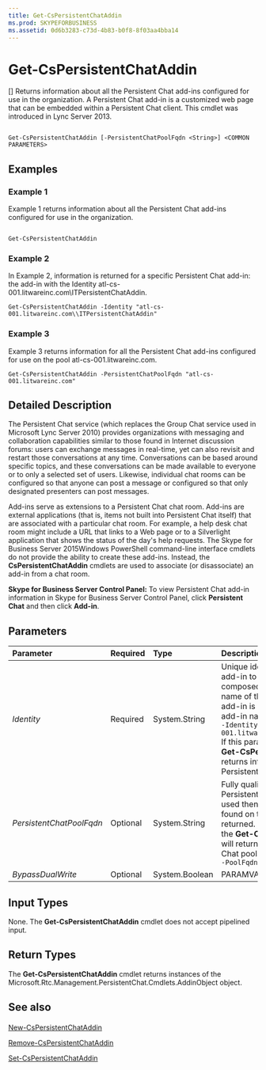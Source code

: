 ```yaml
---
title: Get-CsPersistentChatAddin
ms.prod: SKYPEFORBUSINESS
ms.assetid: 0d6b3283-c73d-4b83-b0f8-8f03aa4bba14
---
```



# Get-CsPersistentChatAddin
[]
Returns information about all the Persistent Chat add-ins configured for use in the organization. A Persistent Chat add-in is a customized web page that can be embedded within a Persistent Chat client. This cmdlet was introduced in Lync Server 2013.
  
    
    


```

Get-CsPersistentChatAddin [-PersistentChatPoolFqdn <String>] <COMMON PARAMETERS>

```


## Examples
<a name="Examples"> </a>


### Example 1

Example 1 returns information about all the Persistent Chat add-ins configured for use in the organization.
  
    
    

```

Get-CsPersistentChatAddin
```


### Example 2

In Example 2, information is returned for a specific Persistent Chat add-in: the add-in with the Identity atl-cs-001.litwareinc.com\\ITPersistentChatAddin.
  
    
    

```
Get-CsPersistentChatAddin -Identity "atl-cs-001.litwareinc.com\\ITPersistentChatAddin"
```


### Example 3

Example 3 returns information for all the Persistent Chat add-ins configured for use on the pool atl-cs-001.litwareinc.com.
  
    
    

```
Get-CsPersistentChatAddin -PersistentChatPoolFqdn "atl-cs-001.litwareinc.com"
```


## Detailed Description
<a name="DetailedDescription"> </a>

The Persistent Chat service (which replaces the Group Chat service used in Microsoft Lync Server 2010) provides organizations with messaging and collaboration capabilities similar to those found in Internet discussion forums: users can exchange messages in real-time, yet can also revisit and restart those conversations at any time. Conversations can be based around specific topics, and these conversations can be made available to everyone or to only a selected set of users. Likewise, individual chat rooms can be configured so that anyone can post a message or configured so that only designated presenters can post messages.
  
    
    
Add-ins serve as extensions to a Persistent Chat chat room. Add-ins are external applications (that is, items not built into Persistent Chat itself) that are associated with a particular chat room. For example, a help desk chat room might include a URL that links to a Web page or to a Silverlight application that shows the status of the day's help requests. The Skype for Business Server 2015Windows PowerShell command-line interface cmdlets do not provide the ability to create these add-ins. Instead, the **CsPersistentChatAddin** cmdlets are used to associate (or disassociate) an add-in from a chat room.
  
    
    
 **Skype for Business Server Control Panel:** To view Persistent Chat add-in information in Skype for Business Server Control Panel, click **Persistent Chat** and then click **Add-in**.
  
    
    

## Parameters
<a name="DetailedDescription"> </a>



|**Parameter**|**Required**|**Type**|**Description**|
|:-----|:-----|:-----|:-----|
| _Identity_ <br/> |Required  <br/> |System.String  <br/> |Unique identifier for the Persistent Chat add-in to be returned. The Identity is composed of the fully qualified domain name of the Persistent Chat pool where the add-in is located, a "\\" character, and the add-in name. For example:  <br/>  `-Identity "atl-gc-001.litwareincom\\ITPersistentChatAddin"` <br/> If this parameter is not specified then the **Get-CsPersistentChatAddin** cmdlet returns information about all your Persistent Chat add-ins. <br/> |
| _PersistentChatPoolFqdn_ <br/> |Optional  <br/> |System.String  <br/> |Fully qualified domain name for the Persistent Chat pool. If this parameter is used then only Persistent Chat add-ins found on the specified pool will be returned. If this parameter is not used then the **Get-CsPersistentChatAddin** cmdlet will return add-ins from all your Persistent Chat pools. For example: <br/>  `-PoolFqdn "atl-cs-001.litwareinc.com"` <br/> |
| _BypassDualWrite_ <br/> |Optional  <br/> |System.Boolean  <br/> |PARAMVALUE: $true | $false  <br/> |
   

## Input Types
<a name="InputTypes"> </a>

None. The **Get-CsPersistentChatAddin** cmdlet does not accept pipelined input.
  
    
    

## Return Types
<a name="ReturnTypes"> </a>

The **Get-CsPersistentChatAddin** cmdlet returns instances of the Microsoft.Rtc.Management.PersistentChat.Cmdlets.AddinObject object.
  
    
    

## See also
<a name="ReturnTypes"> </a>


#### 


  
    
    
 [New-CsPersistentChatAddin](new-cspersistentchataddin.md)
  
    
    
 [Remove-CsPersistentChatAddin](remove-cspersistentchataddin.md)
  
    
    
 [Set-CsPersistentChatAddin](set-cspersistentchataddin.md)
